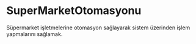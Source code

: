 # SuperMarketOtomasyonu
Süpermarket işletmelerine otomasyon sağlayarak sistem üzerinden işlem yapmalarını sağlamak.
